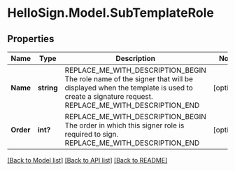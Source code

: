 # HelloSign.Model.SubTemplateRole

## Properties

Name | Type | Description | Notes
------------ | ------------- | ------------- | -------------
**Name** | **string** | REPLACE_ME_WITH_DESCRIPTION_BEGIN The role name of the signer that will be displayed when the template is used to create a signature request. REPLACE_ME_WITH_DESCRIPTION_END | [optional] 
**Order** | **int?** | REPLACE_ME_WITH_DESCRIPTION_BEGIN The order in which this signer role is required to sign. REPLACE_ME_WITH_DESCRIPTION_END | [optional] 

[[Back to Model list]](../README.md#documentation-for-models) [[Back to API list]](../README.md#documentation-for-api-endpoints) [[Back to README]](../README.md)

